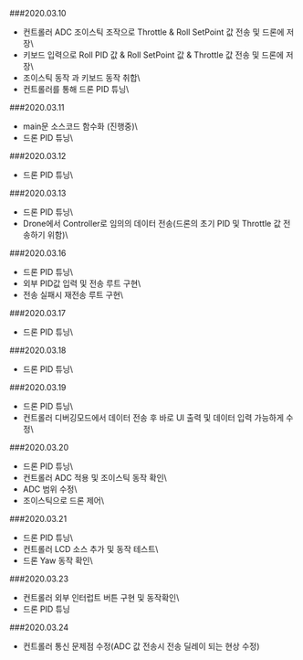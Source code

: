 ###2020.03.10
- 컨트롤러 ADC 조이스틱 조작으로 Throttle & Roll SetPoint 값 전송 및 드론에 저장\
- 키보드 입력으로 Roll PID 값 & Roll SetPoint 값 & Throttle 값 전송 및 드론에 저장\
- 조이스틱 동작 과 키보드 동작 취합\
- 컨트롤러를 통해 드론 PID 튜닝\


###2020.03.11
- main문 소스코드 함수화 (진행중)\
- 드론 PID 튜닝\

###2020.03.12
- 드론 PID 튜닝\

###2020.03.13
- 드론 PID 튜닝\
- Drone에서 Controller로 임의의 데이터 전송(드론의 초기 PID 및 Throttle 값 전송하기 위함)\

###2020.03.16
- 드론 PID 튜닝\
- 외부 PID값 입력 및 전송 루트 구현\
- 전송 실패시 재전송 루트 구현\

###2020.03.17
- 드론 PID 튜닝\

###2020.03.18
- 드론 PID 튜닝\

###2020.03.19
- 드론 PID 튜닝\
- 컨트롤러 디버깅모드에서 데이터 전송 후 바로 UI 출력 및 데이터 입력 가능하게 수정\

###2020.03.20
- 드론 PID 튜닝\
- 컨트롤러 ADC 적용 및 조이스틱 동작 확인\
- ADC 범위 수정\
- 조이스틱으로 드론 제어\

###2020.03.21
- 드론 PID 튜닝\
- 컨트롤러 LCD 소스 추가 및 동작 테스트\
- 드론 Yaw 동작 확인\

###2020.03.23
- 컨트롤러 외부 인터럽트 버튼 구현 및 동작확인\
- 드론 PID 튜닝

###2020.03.24
- 컨트롤러 통신 문제점 수정(ADC 값 전송시 전송 딜레이 되는 현상 수정)
